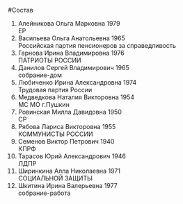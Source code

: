 #Состав
1. Алейникова Ольга Марковна 1979   
    ЕР
2. Васильева Ольга Анатольевна 1965   
    Российская партия пенсионеров за справедливость
3. Гарнова Ирина Владимировна 1976   
    ПАТРИОТЫ РОССИИ
4. Данилов Сергей Владимирович 1965   
    собрание-дом
5. Любиченко Ирина Александровна 1974   
    Трудовая партия России
6. Медведкова Наталия Викторовна 1954   
    МС МО г.Пушкин
7. Ровинская Милла Давидовна 1950   
    СР
8. Рябова Лариса Викторовна 1955   
    КОММУНИСТЫ РОССИИ
9. Семенов Виктор Петрович 1940   
    КПРФ
10. Тарасов Юрий Александрович 1946   
    ЛДПР
11. Ширинкина Алла Николаевна 1971   
    СОЦИАЛЬНОЙ ЗАЩИТЫ
12. Шкитина Ирина Валерьевна 1977   
    собрание-работа
